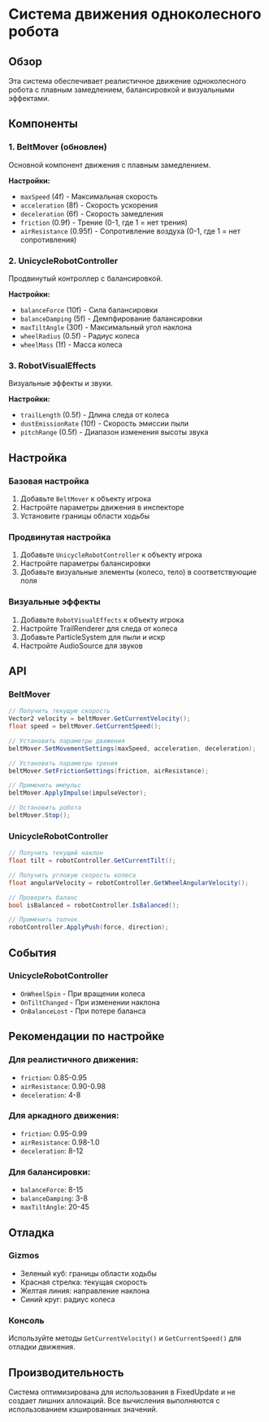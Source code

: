 # Система движения одноколесного робота

## Обзор

Эта система обеспечивает реалистичное движение одноколесного робота с плавным замедлением, балансировкой и визуальными эффектами.

## Компоненты

### 1. BeltMover (обновлен)
Основной компонент движения с плавным замедлением.

**Настройки:**
- `maxSpeed` (4f) - Максимальная скорость
- `acceleration` (8f) - Скорость ускорения
- `deceleration` (6f) - Скорость замедления
- `friction` (0.9f) - Трение (0-1, где 1 = нет трения)
- `airResistance` (0.95f) - Сопротивление воздуха (0-1, где 1 = нет сопротивления)

### 2. UnicycleRobotController
Продвинутый контроллер с балансировкой.

**Настройки:**
- `balanceForce` (10f) - Сила балансировки
- `balanceDamping` (5f) - Демпфирование балансировки
- `maxTiltAngle` (30f) - Максимальный угол наклона
- `wheelRadius` (0.5f) - Радиус колеса
- `wheelMass` (1f) - Масса колеса

### 3. RobotVisualEffects
Визуальные эффекты и звуки.

**Настройки:**
- `trailLength` (0.5f) - Длина следа от колеса
- `dustEmissionRate` (10f) - Скорость эмиссии пыли
- `pitchRange` (0.5f) - Диапазон изменения высоты звука

## Настройка

### Базовая настройка
1. Добавьте `BeltMover` к объекту игрока
2. Настройте параметры движения в инспекторе
3. Установите границы области ходьбы

### Продвинутая настройка
1. Добавьте `UnicycleRobotController` к объекту игрока
2. Настройте параметры балансировки
3. Добавьте визуальные элементы (колесо, тело) в соответствующие поля

### Визуальные эффекты
1. Добавьте `RobotVisualEffects` к объекту игрока
2. Настройте TrailRenderer для следа от колеса
3. Добавьте ParticleSystem для пыли и искр
4. Настройте AudioSource для звуков

## API

### BeltMover
```csharp
// Получить текущую скорость
Vector2 velocity = beltMover.GetCurrentVelocity();
float speed = beltMover.GetCurrentSpeed();

// Установить параметры движения
beltMover.SetMovementSettings(maxSpeed, acceleration, deceleration);

// Установить параметры трения
beltMover.SetFrictionSettings(friction, airResistance);

// Применить импульс
beltMover.ApplyImpulse(impulseVector);

// Остановить робота
beltMover.Stop();
```

### UnicycleRobotController
```csharp
// Получить текущий наклон
float tilt = robotController.GetCurrentTilt();

// Получить угловую скорость колеса
float angularVelocity = robotController.GetWheelAngularVelocity();

// Проверить баланс
bool isBalanced = robotController.IsBalanced();

// Применить толчок
robotController.ApplyPush(force, direction);
```

## События

### UnicycleRobotController
- `OnWheelSpin` - При вращении колеса
- `OnTiltChanged` - При изменении наклона
- `OnBalanceLost` - При потере баланса

## Рекомендации по настройке

### Для реалистичного движения:
- `friction`: 0.85-0.95
- `airResistance`: 0.90-0.98
- `deceleration`: 4-8

### Для аркадного движения:
- `friction`: 0.95-0.99
- `airResistance`: 0.98-1.0
- `deceleration`: 8-12

### Для балансировки:
- `balanceForce`: 8-15
- `balanceDamping`: 3-8
- `maxTiltAngle`: 20-45

## Отладка

### Gizmos
- Зеленый куб: границы области ходьбы
- Красная стрелка: текущая скорость
- Желтая линия: направление наклона
- Синий круг: радиус колеса

### Консоль
Используйте методы `GetCurrentVelocity()` и `GetCurrentSpeed()` для отладки движения.

## Производительность

Система оптимизирована для использования в FixedUpdate и не создает лишних аллокаций. Все вычисления выполняются с использованием кэшированных значений.


